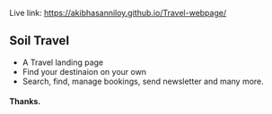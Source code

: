 Live link: https://akibhasanniloy.github.io/Travel-webpage/
<h2>Soil Travel</h2>
<ul>
  <li>A Travel landing page</li>
  <li>Find your destinaion on your own</li>
  <li>Search, find, manage bookings, send newsletter and many more.</li>
</ul>
<h4>Thanks.</h4>
